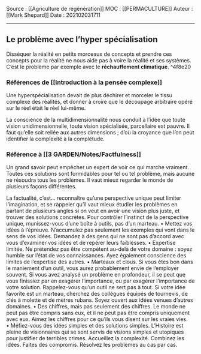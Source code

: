 Source : [[Agriculture de régénération]]
MOC : [[PERMACULTURE]]
Auteur : [[Mark Shepard]]
Date : 202102031711
***

## Le problème avec l’hyper spécialisation

Disséquer la réalité en petits morceaux de concepts et prendre ces concepts pour la réalité ne nous aide pas à voire la réalité et ses systèmes. C’est le problème par exemple avec le **réchauffement climatique**. ^4f8e20

### Références de [[Introduction à la pensée complexe]]
Une hyperspécialisation devait de plus déchirer et morceler le tissu complexe des réalités, et donner à croire que le découpage arbitraire opéré sur le réel était le réel lui-même. 

La conscience de la multidimensionnalité nous conduit à l’idée que toute vision unidimensionnelle, toute vision spécialisée, parcellaire est pauvre. Il faut qu’elle soit reliée aux autres dimensions ; d’où la croyance que l’on peut identifier la complexité à la complétude.

### Référence à [[3 GARDEN/Notes/Factfulness]]
Un grand savoir peut empêcher un expert de voir ce qui marche vraiment. Toutes ces solutions sont formidables pour tel ou tel problème, mais aucune ne résoudra tous les problèmes. Il vaut mieux regarder le monde de plusieurs façons différentes.

La factualité, c’est… reconnaître qu’une perspective unique peut limiter l’imagination, et se rappeler qu’il vaut mieux étudier les problèmes en partant de plusieurs angles si on veut en avoir une vision plus juste, et trouver des solutions concrètes. Pour contrôler l’instinct de la perspective unique, munissez-vous d’une boîte à outils, pas d’un marteau. 
• Mettez vos idées à l’épreuve. N’accumulez pas seulement les exemples qui vont dans le sens de vos idées. Demandez à des gens qui ne sont pas d’accord avec vous d’examiner vos idées et de repérer leurs faiblesses. 
• Expertise limitée. Ne prétendez pas être compétent au-delà de votre domaine : soyez humble sur l’état de vos connaissances. Ayez également conscience des limites de l’expertise des autres. 
• Marteaux et clous. Si vous êtes bon dans le maniement d’un outil, vous aurez probablement envie de l’employer souvent. Si vous avez analysé un problème en profondeur, il se peut que vous finissiez par en exagérer l’importance, ou par exagérer l’importance de votre solution. Rappelez-vous qu’un outil ne sert pas à tout. Si votre idée favorite est un marteau, cherchez des collègues équipés de tournevis, de clés à molette et de mètres rubans. Soyez ouvert aux idées venues d’autres domaines. 
• Des chiffres, mais pas seulement des chiffres. Le monde ne peut pas être compris sans eux, et il ne peut pas être compris uniquement avec eux. Aimez les chiffres pour ce qu’ils vous disent sur les vraies vies. 
• Méfiez-vous des idées simples et des solutions simples. L’Histoire est pleine de visionnaires qui se sont servis de visions simples et utopiques pour justifier de terribles crimes. Accueillez la complexité. Combinez les idées. Faites des compromis. Résolvez les problèmes au cas par cas.